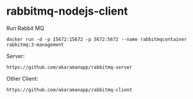 # rabbitmq-nodejs-client

Run Rabbit MQ

`docker run -d -p 15672:15672 -p 5672:5672 --name rabbitmqcontainer rabbitmq:3-management`

Server:

`https://github.com/akaramanapp/rabbitmq-server`

Other Client:

`https://github.com/akaramanapp/rabbitmq-client`
